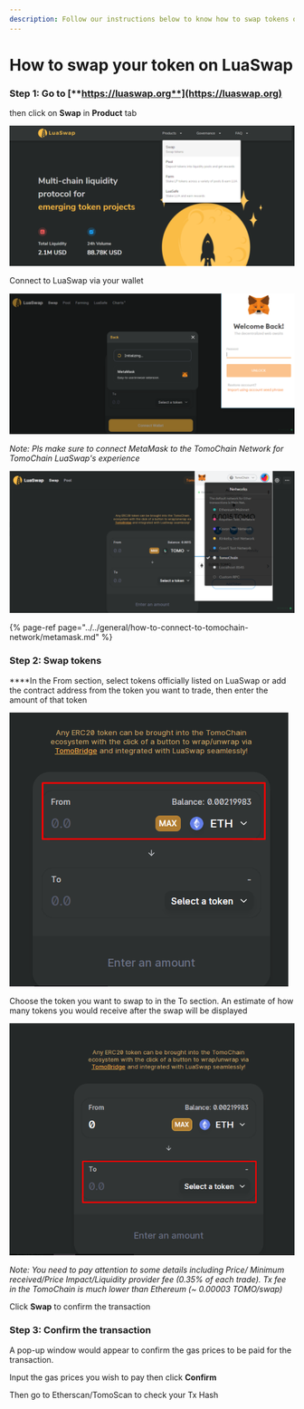 ```yaml
---
description: Follow our instructions below to know how to swap tokens on LuaSwap
---
```


# How to swap your token on LuaSwap

### **Step 1: Go to** [**https://luaswap.org**](https://luaswap.org)

  
then click on **Swap** in **Product** tab

![](../../.gitbook/assets/screenshot_3%20%282%29.png)

Connect to LuaSwap via your wallet

![](../../.gitbook/assets/screenshot_1.png)

_Note: Pls make sure to connect MetaMask to the TomoChain Network for TomoChain LuaSwap's experience_

![](../../.gitbook/assets/screenshot_2%20%283%29.png)

{% page-ref page="../../general/how-to-connect-to-tomochain-network/metamask.md" %}

### **Step 2: Swap tokens**

  
****In the From section, select tokens officially listed on LuaSwap or add the contract address from the token you want to trade, then enter the amount of that token

![](../../.gitbook/assets/screenshot_4.png)

Choose the token you want to swap to in the To section. An estimate of how many tokens you would receive after the swap will be displayed

![](../../.gitbook/assets/screenshot_5%20%281%29.png)

_Note: You need to pay attention to some details including Price/ Minimum received/Price Impact/Liquidity provider fee \(0.35% of each trade\). Tx fee in the TomoChain is much lower than Ethereum \(~ 0.00003 TOMO/swap\)_

Click **Swap** to confirm the transaction 

### **Step 3: Confirm the transaction**

A pop-up window would appear to confirm the gas prices to be paid for the transaction.

Input the gas prices you wish to pay then click **Confirm**

Then go to Etherscan/TomoScan to check your Tx Hash   


